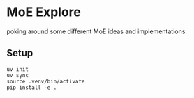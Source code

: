 # MoE Explore

poking around some different MoE ideas and implementations.

## Setup

```console
uv init
uv sync
source .venv/bin/activate
pip install -e .
```
